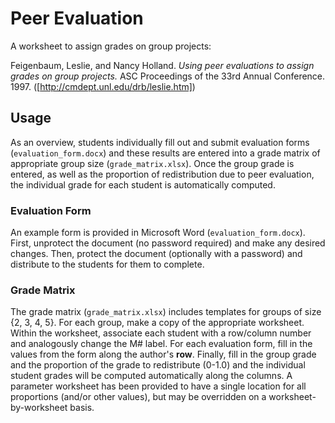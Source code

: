 Peer Evaluation
===============
A worksheet to assign grades on group projects:

Feigenbaum, Leslie, and Nancy Holland. *Using peer evaluations to assign grades on group projects.* ASC Proceedings of the 33rd Annual Conference. 1997. ([http://cmdept.unl.edu/drb/leslie.htm])

[http://cmdept.unl.edu/drb/leslie.htm]: http://cmdept.unl.edu/drb/leslie.htm

## Usage
As an overview, students individually fill out and submit evaluation forms (`evaluation_form.docx`) and these results are entered into a grade matrix of appropriate group size (`grade_matrix.xlsx`). Once the group grade is entered, as well as the proportion of redistribution due to peer evaluation, the individual grade for each student is automatically computed.

### Evaluation Form
An example form is provided in Microsoft Word (`evaluation_form.docx`). First, unprotect the document (no password required) and make any desired changes. Then, protect the document (optionally with a password) and distribute to the students for them to complete.

### Grade Matrix
The grade matrix (`grade_matrix.xlsx`) includes templates for groups of size {2, 3, 4, 5}. For each group, make a copy of the appropriate worksheet. Within the worksheet, associate each student with a row/column number and analogously change the M# label. For each evaluation form, fill in the values from the form along the author's **row**. Finally, fill in the group grade and the proportion of the grade to redistribute (0-1.0) and the individual student grades will be computed automatically along the columns. A parameter worksheet has been provided to have a single location for all proportions (and/or other values), but may be overridden on a worksheet-by-worksheet basis.
